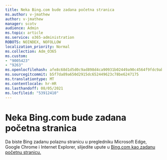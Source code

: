 ```yaml
---
title: Neka Bing.com bude zadana početna stranica
ms.author: v-jmathew
author: v-jmathew
manager: scotv
audience: Admin
ms.topic: article
ms.service: o365-administration
ROBOTS: NOINDEX, NOFOLLOW
localization_priority: Normal
ms.collection: Adm_O365
ms.custom:
- "9005423"
- "9263"
ms.openlocfilehash: afe8c68d1d5d0c9ad898d4ca90931b02449a90c4564f9fdc9abfaf6ce53aeba1
ms.sourcegitcommit: b5f7da89a650d2915dc652449623c78be6247175
ms.translationtype: MT
ms.contentlocale: hr-HR
ms.lasthandoff: 08/05/2021
ms.locfileid: "53912410"
---
```

# <a name="make-bingcom-the-default-home-page"></a>Neka Bing.com bude zadana početna stranica

Da biste Bing zadanu polaznu stranicu u pregledniku Microsoft Edge, Google Chrome i Internet Explorer, slijedite upute u [Bing.com kao zadanu početnu stranicu.](https://go.microsoft.com/fwlink/?linkid=2149816)
